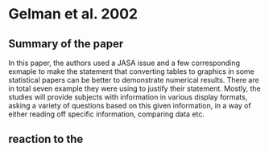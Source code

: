 # Gelman et al. 2002
## Summary of the paper
In this paper, the authors used a JASA issue and a few corresponding exmaple to make the statement that converting tables to graphics in some statistical papers can be better to demonstrate numerical results. There are in total seven example they were using to justify their statement. Mostly, the studies will provide subjects with information in various display formats, asking a variety of questions based on this given information, in a way of either reading off specific information, comparing data etc. 

## reaction to the 
